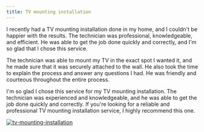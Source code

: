 ```yaml
---
title: TV mounting installation
---
```


I recently had a TV mounting installation done in my home, and I couldn't be happier with the results. The technician was professional, knowledgeable, and efficient. He was able to get the job done quickly and correctly, and I'm so glad that I chose this service.

The technician was able to mount my TV in the exact spot I wanted it, and he made sure that it was securely attached to the wall. He also took the time to explain the process and answer any questions I had. He was friendly and courteous throughout the entire process.

I'm so glad I chose this service for my TV mounting installation. The technician was experienced and knowledgeable, and he was able to get the job done quickly and correctly. If you're looking for a reliable and professional TV mounting installation service, I highly recommend this one.

[![tv-mounting-installation](<https://dabuttonfactory.com/button.png?t=CHECK+SERVICE&f=Noto+Sans-Bold&ts=26&tc=fff&hp=45&vp=20&c=11&bgt=unicolored&bgc=4bd42f>)](<https://www.bark.com/?a_aid=5d2d0e83cdc39>)